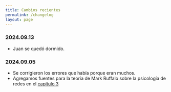 ```yaml
---
title: Cambios recientes
permalink: /changelog
layout: page
---
```


### 2024.09.13

- Juan se quedó dormido.

### 2024.09.05

- Se corrigieron los errores que había porque eran muchos.
- Agregamos fuentes para la teoría de Mark Ruffalo sobre la psicología de redes en el [capítulo 3](https://google.com)